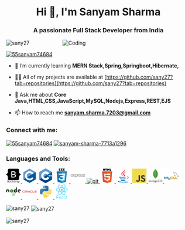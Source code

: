 <h1 align="center">Hi 👋, I'm Sanyam Sharma</h1>
<h3 align="center">A passionate Full Stack Developer from India</h3>
<img align="right" width="350" alt="Coding" src="https://i.pinimg.com/originals/e7/26/c7/e726c74ac081eed50feee1433d12c998.gif"></img>
<p align="left"> <img src="https://komarev.com/ghpvc/?username=sany27&label=Profile%20views&color=0e75b6&style=flat" alt="sany27" /> </p>

<p align="left"> <a href="https://twitter.com/55sanyam74684" target="blank"><img src="https://img.shields.io/twitter/follow/55sanyam74684?logo=twitter&style=for-the-badge" alt="55sanyam74684" /></a> </p>

- 🌱 I’m currently learning **MERN Stack,Spring,Springboot,Hibernate,**

- 👨‍💻 All of my projects are available at [https://github.com/sany27?tab=repositories](https://github.com/sany27?tab=repositories)

- 💬 Ask me about **Core Java,HTML,CSS,JavaScript,MySQL,Nodejs,Express,REST,EJS**

- 📫 How to reach me **sanyam.sharma.7203@gmail.com**

<h3 align="left">Connect with me:</h3>
<p align="left">
<a href="https://twitter.com/55sanyam74684" target="blank"><img align="center" src="https://raw.githubusercontent.com/rahuldkjain/github-profile-readme-generator/master/src/images/icons/Social/twitter.svg" alt="55sanyam74684" height="30" width="40" /></a>
<a href="https://linkedin.com/in/sanyam-sharma-7713a1296" target="blank"><img align="center" src="https://raw.githubusercontent.com/rahuldkjain/github-profile-readme-generator/master/src/images/icons/Social/linked-in-alt.svg" alt="sanyam-sharma-7713a1296" height="30" width="40" /></a>
</p>

<h3 align="left">Languages and Tools:</h3>
<p align="left"> <a href="https://getbootstrap.com" target="_blank" rel="noreferrer"> <img src="https://raw.githubusercontent.com/devicons/devicon/master/icons/bootstrap/bootstrap-plain-wordmark.svg" alt="bootstrap" width="40" height="40"/> </a> <a href="https://www.cprogramming.com/" target="_blank" rel="noreferrer"> <img src="https://raw.githubusercontent.com/devicons/devicon/master/icons/c/c-original.svg" alt="c" width="40" height="40"/> </a> <a href="https://www.w3schools.com/cpp/" target="_blank" rel="noreferrer"> <img src="https://raw.githubusercontent.com/devicons/devicon/master/icons/cplusplus/cplusplus-original.svg" alt="cplusplus" width="40" height="40"/> </a> <a href="https://www.w3schools.com/css/" target="_blank" rel="noreferrer"> <img src="https://raw.githubusercontent.com/devicons/devicon/master/icons/css3/css3-original-wordmark.svg" alt="css3" width="40" height="40"/> </a> <a href="https://expressjs.com" target="_blank" rel="noreferrer"> <img src="https://raw.githubusercontent.com/devicons/devicon/master/icons/express/express-original-wordmark.svg" alt="express" width="40" height="40"/> </a> <a href="https://git-scm.com/" target="_blank" rel="noreferrer"> <img src="https://www.vectorlogo.zone/logos/git-scm/git-scm-icon.svg" alt="git" width="40" height="40"/> </a> <a href="https://www.w3.org/html/" target="_blank" rel="noreferrer"> <img src="https://raw.githubusercontent.com/devicons/devicon/master/icons/html5/html5-original-wordmark.svg" alt="html5" width="40" height="40"/> </a> <a href="https://www.java.com" target="_blank" rel="noreferrer"> <img src="https://raw.githubusercontent.com/devicons/devicon/master/icons/java/java-original.svg" alt="java" width="40" height="40"/> </a> <a href="https://developer.mozilla.org/en-US/docs/Web/JavaScript" target="_blank" rel="noreferrer"> <img src="https://raw.githubusercontent.com/devicons/devicon/master/icons/javascript/javascript-original.svg" alt="javascript" width="40" height="40"/> </a> <a href="https://www.mongodb.com/" target="_blank" rel="noreferrer"> <img src="https://raw.githubusercontent.com/devicons/devicon/master/icons/mongodb/mongodb-original-wordmark.svg" alt="mongodb" width="40" height="40"/> </a> <a href="https://www.mysql.com/" target="_blank" rel="noreferrer"> <img src="https://raw.githubusercontent.com/devicons/devicon/master/icons/mysql/mysql-original-wordmark.svg" alt="mysql" width="40" height="40"/> </a> <a href="https://nodejs.org" target="_blank" rel="noreferrer"> <img src="https://raw.githubusercontent.com/devicons/devicon/master/icons/nodejs/nodejs-original-wordmark.svg" alt="nodejs" width="40" height="40"/> </a> <a href="https://www.oracle.com/" target="_blank" rel="noreferrer"> <img src="https://raw.githubusercontent.com/devicons/devicon/master/icons/oracle/oracle-original.svg" alt="oracle" width="40" height="40"/> </a> <a href="https://www.python.org" target="_blank" rel="noreferrer"> <img src="https://raw.githubusercontent.com/devicons/devicon/master/icons/python/python-original.svg" alt="python" width="40" height="40"/> </a> <a href="https://reactjs.org/" target="_blank" rel="noreferrer"> <img src="https://raw.githubusercontent.com/devicons/devicon/master/icons/react/react-original-wordmark.svg" alt="react" width="40" height="40"/> </a> </p>

<p><img align="left" src="https://github-readme-stats.vercel.app/api/top-langs?username=sany27&show_icons=true&locale=en&layout=compact" alt="sany27" /></p>

<p>&nbsp;<img align="center" src="https://github-readme-stats.vercel.app/api?username=sany27&show_icons=true&locale=en" alt="sany27" /></p>

<p><img align="center" src="https://github-readme-streak-stats.herokuapp.com/?user=sany27&" alt="sany27" /></p>
